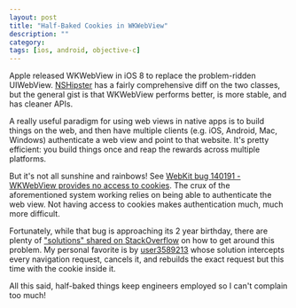 ```yaml
---
layout: post
title: "Half-Baked Cookies in WKWebView"
description: ""
category: 
tags: [ios, android, objective-c]
---
```


Apple released WKWebView in iOS 8 to replace the problem-ridden UIWebView. [NSHipster][3] has a fairly comprehensive diff on the two classes, but the general gist is that WKWebView performs better, is more stable, and has cleaner APIs.

A really useful paradigm for using web views in native apps is to build things on the web, and then have multiple clients (e.g. iOS, Android, Mac, Windows) authenticate a web view and point to that website. It's pretty efficient: you build things once and reap the rewards across multiple platforms.

But it's not all sunshine and rainbows! See [WebKit bug 140191 - WKWebView provides no access to cookies][1]. The crux of the aforementioned system working relies on being able to authenticate the web view. Not having access to cookies makes authentication much, much more difficult. 

Fortunately, while that bug is approaching its 2 year birthday, there are plenty of ["solutions" shared on StackOverflow][2] on how to get around this problem. My personal favorite is by [user3589213][4] whose solution intercepts every navigation request, cancels it, and rebuilds the exact request but this time with the cookie inside it.

All this said, half-baked things keep engineers employed so I can't complain too much!

[1]: https://bugs.webkit.org/show_bug.cgi?id=140191
[2]: http://stackoverflow.com/q/26573137/265791
[3]: http://nshipster.com/wkwebkit/
[4]: http://stackoverflow.com/a/32196541/265791
